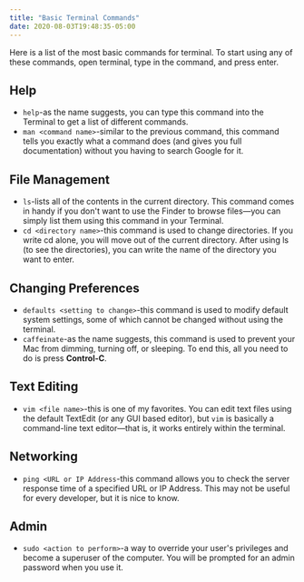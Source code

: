 ```yaml
---
title: "Basic Terminal Commands"
date: 2020-08-03T19:48:35-05:00
---
```

Here is a list of the most basic commands for terminal. To start using any of these commands, open terminal, type in the command, and press enter.

<!--more-->

## Help
- `help`-as the name suggests, you can type this command into the Terminal to get a list of different commands.
- `man <command name>`-similar to the previous command, this command tells you exactly what a command does (and gives you full documentation) without you having to search Google for it.

## File Management
- `ls`-lists all of the contents in the current directory. This command comes in handy if you don't want to use the Finder to browse files—you can simply list them using this command in your Terminal.
- `cd <directory name>`-this command is used to change directories. If you write cd alone, you will move out of the current directory. After using ls (to see the directories), you can write the name of the directory you want to enter.

## Changing Preferences
- `defaults <setting to change>`-this command is used to modify default system settings, some of which cannot be changed without using the terminal.
- `caffeinate`-as the name suggests, this command is used to prevent your Mac from dimming, turning off, or sleeping. To end this, all you need to do is press **Control-C**.

## Text Editing
- `vim <file name>`-this is one of my favorites. You can edit text files using the default TextEdit (or any GUI based editor), but `vim` is basically a command-line text editor—that is, it works entirely within the terminal.

## Networking
- `ping <URL or IP Address`-this command allows you to check the server response time of a specified URL or IP Address. This may not be useful for every developer, but it is nice to know.

## Admin
- `sudo <action to perform>`-a way to override your user's privileges and become a superuser of the computer. You will be prompted for an admin password when you use it.









<!--more-->
